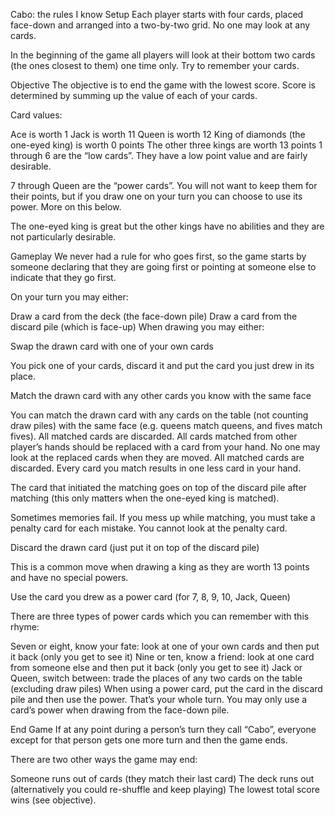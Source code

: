 Cabo: the rules I know
Setup
Each player starts with four cards, placed face-down and arranged into a two-by-two grid. No one may look at any cards.

In the beginning of the game all players will look at their bottom two cards (the ones closest to them) one time only. Try to remember your cards.

Objective
The objective is to end the game with the lowest score. Score is determined by summing up the value of each of your cards.

Card values:

Ace is worth 1
Jack is worth 11
Queen is worth 12
King of diamonds (the one-eyed king) is worth 0 points
The other three kings are worth 13 points
1 through 6 are the “low cards”. They have a low point value and are fairly desirable.

7 through Queen are the “power cards”. You will not want to keep them for their points, but if you draw one on your turn you can choose to use its power. More on this below.

The one-eyed king is great but the other kings have no abilities and they are not particularly desirable.

Gameplay
We never had a rule for who goes first, so the game starts by someone declaring that they are going first or pointing at someone else to indicate that they go first.

On your turn you may either:

Draw a card from the deck (the face-down pile)
Draw a card from the discard pile (which is face-up)
When drawing you may either:

Swap the drawn card with one of your own cards

You pick one of your cards, discard it and put the card you just drew in its place.

Match the drawn card with any other cards you know with the same face

You can match the drawn card with any cards on the table (not counting draw piles) with the same face (e.g. queens match queens, and fives match fives). All matched cards are discarded. All cards matched from other player’s hands should be replaced with a card from your hand. No one may look at the replaced cards when they are moved. All matched cards are discarded. Every card you match results in one less card in your hand.

The card that initiated the matching goes on top of the discard pile after matching (this only matters when the one-eyed king is matched).

Sometimes memories fail. If you mess up while matching, you must take a penalty card for each mistake. You cannot look at the penalty card.

Discard the drawn card (just put it on top of the discard pile)

This is a common move when drawing a king as they are worth 13 points and have no special powers.

Use the card you drew as a power card (for 7, 8, 9, 10, Jack, Queen)

There are three types of power cards which you can remember with this rhyme:

Seven or eight, know your fate: look at one of your own cards and then put it back (only you get to see it)
Nine or ten, know a friend: look at one card from someone else and then put it back (only you get to see it)
Jack or Queen, switch between: trade the places of any two cards on the table (excluding draw piles)
When using a power card, put the card in the discard pile and then use the power. That’s your whole turn. You may only use a card’s power when drawing from the face-down pile.

End Game
If at any point during a person’s turn they call “Cabo”, everyone except for that person gets one more turn and then the game ends.

There are two other ways the game may end:

Someone runs out of cards (they match their last card)
The deck runs out (alternatively you could re-shuffle and keep playing)
The lowest total score wins (see objective).
